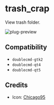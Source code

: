trash_crap
========
View trash folder.

![plug-preview](https://i.imgur.com/vgFbui7.png)

## Compatibility
- `doublecmd-gtk2`
- `doublecmd-qt4`
- `doublecmd-qt5`

## Credits
- Icon: [Chicago95](https://github.com/grassmunk/Chicago95)
